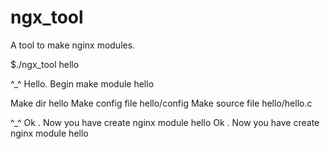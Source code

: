 ngx_tool
========

A tool to make nginx modules.

$./ngx_tool hello

^_^  Hello. Begin make module hello 

Make dir hello 
Make config file hello/config 
Make source file hello/hello.c 

^_^ Ok . Now you have create nginx module hello 
Ok . Now you have create nginx module hello 


